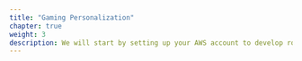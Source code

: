 ```yaml
---
title: "Gaming Personalization"
chapter: true
weight: 3
description: We will start by setting up your AWS account to develop robot applications with AWS RoboMaker. 
---
```


